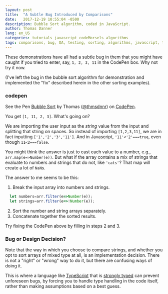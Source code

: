 ```yaml
---
layout: post
title:  "A Subtle Bug Introduced by Comparisons"
date:   2017-12-19 10:55:04 -0500
description: Bubble Sort algorithm, coded in JavaScript.
author: Thomas Danner
lang: en_US
categories: tutorials javascript codeMorsels algorithms
tags: comparisons, bug, QA, testing, sorting, algorithms, javascript, tutorial
---
```


These demonstrations have all had a subtle bug in them that you might have caught if you tried to enter, say, `1, 2, 3, 11` in the CodePen box. Why not try it now.

(I've left the bug in the bubble sort algorithm for demonstration and implemented the "fix" described herein in the other sorting examples).

### codepen

<p data-height="300" data-theme-id="32039" data-slug-hash="PENEOo" data-default-tab="js" data-user="thmsdnnr" data-embed-version="2" data-pen-title="Bubble Sort" class="codepen">See the Pen <a href="https://codepen.io/thmsdnnr/pen/PENEOo/">Bubble Sort</a> by Thomas (<a href="https://codepen.io/thmsdnnr">@thmsdnnr</a>) on <a href="https://codepen.io">CodePen</a>.</p>
<script async src="https://production-assets.codepen.io/assets/embed/ei.js"></script>

You get `[1, 11, 2, 3]`. What's going on?

We are importing the user input as the *string* value from the input and splitting that string on spaces. So instead of importing `[1,2,3,11]`, we are in fact inputting `['1','2','3','11']`. And in Javascript, `'11'<'2'===true`, even though `11<2===false`.

You might think the answer is just to cast each value to a number, e.g., `arr.map(e=>Number(e))`. But what if the array contains a mix of strings that evaluate to numbers and strings that do not, like `'cats'`? That map will create a lot of `NaN`s.

The answer to me seems to be this:

1. Break the input array into numbers and strings.
  ```javascript
    let numbers=arr.filter(e=>Number(e));
    let strings=arr.filter(e=>!Number(e));
  ```
2. Sort the number and string arrays separately.
3. Concatenate together the sorted results.

Try fixing the CodePen above by filling in steps 2 and 3.

### Bug or Design Decision?

Note that the way in which you choose to compare strings, and whether you opt to sort arrays of mixed type at all, is an implementation decision. There is not a "right" or "wrong" way to do it, but there are confusing ways of doing it.

This is where a language like [TypeScript](https://www.typescriptlang.org/) that is [strongly typed](https://en.wikipedia.org/wiki/Strong_and_weak_typing) can prevent unforeseen bugs, by forcing you to handle type handling in the code itself, rather than making assumptions based on a best guess.
